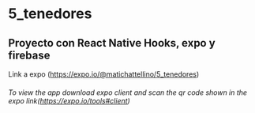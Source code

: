 # 5_tenedores

## Proyecto con React Native Hooks, expo y firebase

Link a expo (https://expo.io/@matichattellino/5_tenedores)

###### To view the app download expo client and scan the qr code shown in the expo link(https://expo.io/tools#client)


